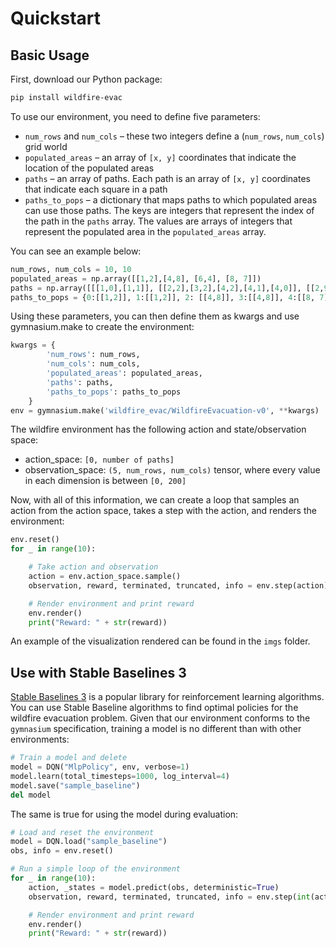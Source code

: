 # Quickstart

## Basic Usage

First, download our Python package:

```bash
pip install wildfire-evac
```

To use our environment, you need to define five parameters:

- `num_rows` and `num_cols` – these two integers define a (`num_rows`, `num_cols`) grid world
- `populated_areas` – an array of `[x, y]` coordinates that indicate the location of the populated areas
- `paths` – an array of paths. Each path is an array of `[x, y]` coordinates that indicate each square in a path
- `paths_to_pops` – a dictionary that maps paths to which populated areas can use those paths. The keys are integers that represent the index of the path in the `paths` array. The values are arrays of integers that represent the populated area in the `populated_areas` array.

You can see an example below:

```python
num_rows, num_cols = 10, 10
populated_areas = np.array([[1,2],[4,8], [6,4], [8, 7]])
paths = np.array([[[1,0],[1,1]], [[2,2],[3,2],[4,2],[4,1],[4,0]], [[2,9],[2,8],[3,8]], [[5,8],[6,8],[6,9]], [[7,7], [6,7], [6,8], [6,9]], [[8,6], [8,5], [9,5]], [[8,5], [9,5], [7,5],[7,4]]], dtype=object)
paths_to_pops = {0:[[1,2]], 1:[[1,2]], 2: [[4,8]], 3:[[4,8]], 4:[[8, 7]], 5:[[8, 7]], 6:[[6,4]]}
```

Using these parameters, you can then define them as kwargs and use gymnasium.make to create the environment:

```python
kwargs = {
        'num_rows': num_rows,
        'num_cols': num_cols,
        'populated_areas': populated_areas,
        'paths': paths,
        'paths_to_pops': paths_to_pops
    }
env = gymnasium.make('wildfire_evac/WildfireEvacuation-v0', **kwargs)
```

The wildfire environment has the following action and state/observation space:

- action_space: `[0, number of paths]`
- observation_space: `(5, num_rows, num_cols)` tensor, where every value in each dimension is between `[0, 200]`

Now, with all of this information, we can create a loop that samples an action from the action space, takes a step with the action, and renders the environment:

```python
env.reset()
for _ in range(10):

    # Take action and observation
    action = env.action_space.sample()
    observation, reward, terminated, truncated, info = env.step(action)

    # Render environment and print reward
    env.render()
    print("Reward: " + str(reward))
```

An example of the visualization rendered can be found in the `imgs` folder.

## Use with Stable Baselines 3

[Stable Baselines 3](https://stable-baselines3.readthedocs.io/en/master/) is a popular library for reinforcement learning algorithms. You can use Stable Baseline algorithms to find optimal policies for the wildfire evacuation problem. Given that our environment conforms to the `gymnasium` specification, training a model is no different than with other environments:

```python
# Train a model and delete
model = DQN("MlpPolicy", env, verbose=1)
model.learn(total_timesteps=1000, log_interval=4)
model.save("sample_baseline")
del model
```

The same is true for using the model during evaluation:

```python
# Load and reset the environment
model = DQN.load("sample_baseline")
obs, info = env.reset()

# Run a simple loop of the environment
for _ in range(10):
    action, _states = model.predict(obs, deterministic=True)
    observation, reward, terminated, truncated, info = env.step(int(action))

    # Render environment and print reward
    env.render()
    print("Reward: " + str(reward))
```
